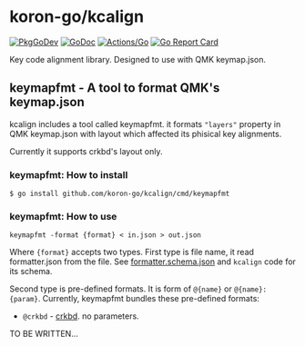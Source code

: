 # koron-go/kcalign

[![PkgGoDev](https://pkg.go.dev/badge/github.com/koron-go/kcalign)](https://pkg.go.dev/github.com/koron-go/kcalign)
[![GoDoc](https://godoc.org/github.com/koron-go/kcalign?status.svg)](https://godoc.org/github.com/koron-go/kcalign)
[![Actions/Go](https://github.com/koron-go/kcalign/workflows/Go/badge.svg)](https://github.com/koron-go/kcalign/actions?query=workflow%3AGo)
[![Go Report Card](https://goreportcard.com/badge/github.com/koron-go/kcalign)](https://goreportcard.com/report/github.com/koron-go/kcalign)

Key code alignment library.  Designed to use with QMK keymap.json.

## keymapfmt - A tool to format QMK's keymap.json

kcalign includes a tool called keymapfmt. it formats `"layers"` property in QMK
keymap.json with layout which affected its phisical key alignments.

Currently it supports crkbd's layout only.

### keymapfmt: How to install

```console
$ go install github.com/koron-go/kcalign/cmd/keymapfmt
```

### keymapfmt: How to use

```
keymapfmt -format {format} < in.json > out.json
```

Where `{format}` accepts two types. First type is file name, it read
formatter.json from the file. See [formatter.schema.json](formatter.schema.json) and `kcalign` code for its schema.

Second type is pre-defined formats. It is form of `@{name}` or
`@{name}:{param}`. Currently, keymapfmt bundles these pre-defined formats:

* `@crkbd` - [crkbd](https://github.com/foostan/crkbd/). no parameters.

TO BE WRITTEN...
